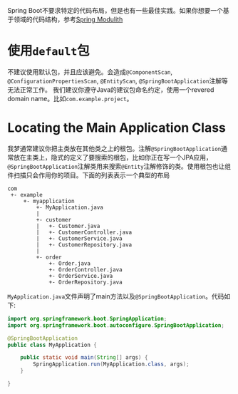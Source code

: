 Spring Boot不要求特定的代码布局，但是也有一些最佳实践。如果你想要一个基于领域的代码结构，参考[Spring Modulith](https://spring.io/projects/spring-modulith#overview)
# 使用`default`包
不建议使用默认包，并且应该避免。会造成`@ComponentScan`, `@ConfigurationPropertiesScan`, `@EntityScan`, `@SpringBootApplication`注解等无法正常工作。
我们建议你遵守Java的建议包命名约定，使用一个revered domain name。比如`com.example.project`。
# Locating the Main Application Class
我梦通常建议你把主类放在其他类之上的根包。注解`@SpringBootApplication`通常放在主类上，隐式的定义了要搜索的根包，比如你正在写一个JPA应用，`@SpringBootApplication`注解类用来搜索`@Entity`注解修饰的类。使用根包也让组件扫描只会作用你的项目。下面的列表表示一个典型的布局
```
com
 +- example
     +- myapplication
         +- MyApplication.java
         |
         +- customer
         |   +- Customer.java
         |   +- CustomerController.java
         |   +- CustomerService.java
         |   +- CustomerRepository.java
         |
         +- order
             +- Order.java
             +- OrderController.java
             +- OrderService.java
             +- OrderRepository.java
```
`MyApplication.java`文件声明了main方法以及`@SpringBootApplication`。代码如下:
```java
import org.springframework.boot.SpringApplication;
import org.springframework.boot.autoconfigure.SpringBootApplication;

@SpringBootApplication
public class MyApplication {

	public static void main(String[] args) {
		SpringApplication.run(MyApplication.class, args);
	}

}
```
